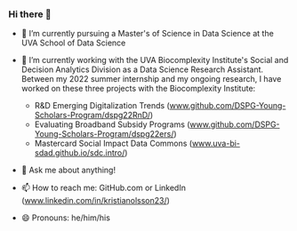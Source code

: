 ### Hi there 👋

- 🌱 I’m currently pursuing a Master's of Science in Data Science at the UVA School of Data Science

- 🔭 I’m currently working with the UVA Biocomplexity Institute's Social and Decision Analytics Division as a Data Science Research Assistant. Between my 2022 summer internship and my ongoing research, I have worked on these three projects with the Biocomplexity Institute:
    -  R&D Emerging Digitalization Trends (www.github.com/DSPG-Young-Scholars-Program/dspg22RnD/)
    -  Evaluating Broadband Subsidy Programs (www.github.com/DSPG-Young-Scholars-Program/dspg22ers/)
    -  Mastercard Social Impact Data Commons (www.uva-bi-sdad.github.io/sdc.intro/)

- 💬 Ask me about anything!

- 📫 How to reach me: GitHub.com or LinkedIn (www.linkedin.com/in/kristianolsson23/)

- 😄 Pronouns: he/him/his
